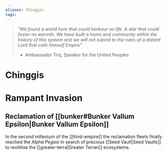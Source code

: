 ```yaml
---
aliases: Chinggis
tags: 
---
```


> *"We found a world here that could harbour no life. A star that could foster no warmth. We have built a home and community within the history of this system and we will not submit to the rules of a distant Lord that calls himself Empire"*
> - Ambassador Triq, Speaker for the United Peoples

# Chinggis 

# Rampant Invasion  

## Reclamation of [[bunker#Bunker Vallum Epsilon|Bunker Vallum Epsilon]]

In the second millenium of the [[third-empire]] the reclamation fleets finally reached the *Alpha Pegasi* in search of precious [[Seed Vault|Seed Vaults]] to revitilise the [[greater-terra|Greater Terran]] ecosystems.
